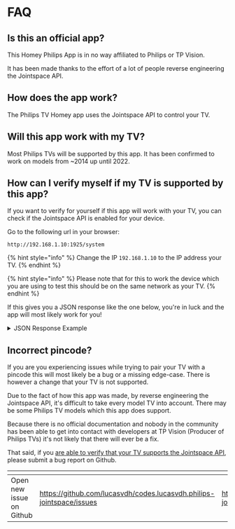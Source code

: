 # FAQ

## Is this an official app?

This Homey Philips App is in no way affiliated to Philips or TP Vision.

It has been made thanks to the effort of a lot of people reverse engineering the Jointspace API.

## How does the app work?

The Philips TV Homey app uses the Jointspace API to control your TV.

## Will this app work with my TV?

Most Philips TVs will be supported by this app. It has been confirmed to work on models from \~2014 up until 2022.

## How can I verify myself if my TV is supported by this app?

If you want to verify for yourself if this app will work with your TV, you can check if the Jointspace API is enabled for your device.

Go to the following url in your browser:

```uri
http://192.168.1.10:1925/system
```

{% hint style="info" %}
Change the IP `192.168.1.10` to the IP address your TV.
{% endhint %}

{% hint style="info" %}
Please note that for this to work the device which you are using to test this should be on the same network as your TV.
{% endhint %}

If this gives you a JSON response like the one below, you're in luck and the app will most likely work for you!

<details>

<summary>JSON Response Example</summary>

```json
{
  "notifyChange": "http",
  "menulanguage": "English",
  "name": "Philips TV",
  "country": "Netherlands",
  "serialnumber_encrypted": "eW91IGZvdW5kIG1lIQ==\n",
  "softwareversion_encrypted": "cXVpdGUgdGhlIG5vc2V5IG9uZSBhcmVuJ3QgeW91Pw==\n",
  "model_encrypted": "b2sgYWxtb3N0IGRvbmU=\n",
  "deviceid_encrypted": "ZmluYWwgb25lIQ==\n",
  "nettvversion": "8.0.2",
  "epgsource": "one",
  "api_version": {
    "Major": 6,
    "Minor": 1,
    "Patch": 0
  },
  ...
}
```

</details>

## Incorrect pincode?

If you are you experiencing issues while trying to pair your TV with a pincode this will most likely be a bug or a missing edge-case. There is however a change that your TV is not supported.

Due to the fact of how this app was made, by reverse engineering the Jointspace API, it's difficult to take every model TV into account. There may be some Philips TV models which this app does support.&#x20;

Because there is no official documentation and nobody in the community has been able to get into contact with developers at TP Vision (Producer of Philips TVs) it's not likely that there will ever be a fix.

That said, if you [are able to verify that your TV supports the Jointspace API](faq.md#how-can-i-verify-myself-if-my-tv-is-supported-by-this-app), please submit a bug report on Github.

<table data-view="cards"><thead><tr><th></th><th data-type="content-ref"></th><th data-hidden data-card-target data-type="content-ref"></th><th data-hidden data-card-cover data-type="files"></th></tr></thead><tbody><tr><td>Open new issue on Github</td><td><a href="https://github.com/lucasvdh/codes.lucasvdh.philips-jointspace/issues">https://github.com/lucasvdh/codes.lucasvdh.philips-jointspace/issues</a></td><td><a href="https://github.com/lucasvdh/codes.lucasvdh.philips-jointspace/issues">https://github.com/lucasvdh/codes.lucasvdh.philips-jointspace/issues</a></td><td><a href="../.gitbook/assets/github.png">github.png</a></td></tr></tbody></table>
